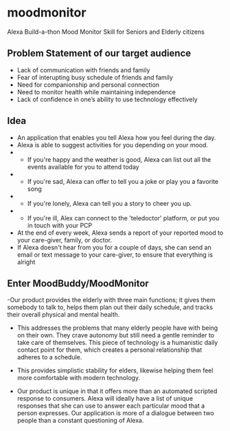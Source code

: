 # moodmonitor
Alexa Build-a-thon Mood Monitor Skill for Seniors and Elderly citizens

## Problem Statement of our target audience
- Lack of communication with friends and family
- Fear of interupting busy schedule of friends and family
- Need for companionship and personal connection
- Need to monitor health while maintaining independence
- Lack of confidence in one’s ability to use technology effectively

## Idea
- An application that enables you tell Alexa how you feel during the day.
- Alexa is able to suggest activities for you depending on your mood.
- - If you're happy and the weather is good, Alexa can list out all the events available for you to attend today
- - If you're sad, Alexa can offer to tell you a joke or play you a favorite song
- - If you're lonely, Alexa can tell you a story to cheer you up.
- - If you're ill, Alex can connect to the 'teledoctor' platform, or put you in touch with your PCP
- At the end of every week, Alexa sends a report of your reported mood to your care-giver, family, or doctor.
- If Alexa doesn't hear from you for a couple of days, she can send an email or text message to your care-giver, to ensure that everything is alright 

## Enter MoodBuddy/MoodMonitor
-Our product provides the elderly with three main functions; it gives them somebody to talk to, helps them plan out their daily schedule, and tracks their overall physical and mental health.

- This addresses the problems that many elderly people have with being on their own. 
They crave autonomy but still need a gentle reminder to take care of themselves. This piece of technology is a humanistic daily contact point for them, which creates a personal relationship that adheres to a schedule. 

- This provides simplistic stability for elders, likewise helping them feel more comfortable with modern technology.

- Our product is unique in that it offers more than an automated scripted response to consumers. Alexa will ideally have a list of unique responses that she can use to answer each particular mood that a person expresses. Our application is more of a dialogue between two people than a constant questioning of Alexa.



